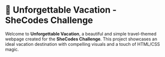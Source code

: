 # 🌴 Unforgettable Vacation - SheCodes Challenge

Welcome to **Unforgettable Vacation**, a beautiful and simple travel-themed webpage created for the **SheCodes Challenge**.
This project showcases an ideal vacation destination with compelling visuals and a touch of HTML/CSS magic.



